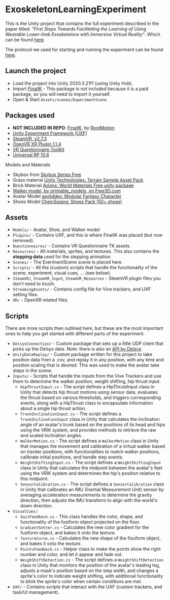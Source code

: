# ExoskeletonLearningExperiment

This is the Unity project that contains the full experiment described in the paper titled: *"First Steps Towards Facilitating the Learning of Using Wearable Lower-limb Exoskeletons with Immersive Virtual Reality"*. Which can be found [here](TODO-ADD-LINK.com).

The protocol we used for starting and running the experiment can be found [here](Documentation/protocol.md).

## Launch the project
- Load the project into Unity 2020.3.21f1 (using Unity Hub).
- Import [FinalIK](https://assetstore.unity.com/packages/tools/animation/final-ik-14290) - This package is not included because it is a paid package, so you will need to import it yourself.
- Open & Start `Assets/scenes/ExperimentScene`

## Packages used
- **NOT INCLUDED IN REPO**: [FinalIK](https://assetstore.unity.com/packages/tools/animation/final-ik-14290), by [RootMotion](http://root-motion.com)
- [Unity Experiment Framework (UXF)](https://immersivecognition.com/unity-experiment-framework/)
- [SteamVR, v2.7.3](https://github.com/ValveSoftware/steamvr_unity_plugin/releases/tag/2.7.3)
- [OpenVR XR Plugin 1.1.4](https://github.com/ValveSoftware/unity-xr-plugin) 
- [VR Questionnaire Toolkit](https://github.com/MartinFk/VRQuestionnaireToolkit)
- [Universal RP 10.6](https://docs.unity3d.com/Packages/com.unity.render-pipelines.universal@10.6/manual/index.html)

Models and Materials
- Skybox from [Skybox Series Free](https://assetstore.unity.com/packages/2d/textures-materials/sky/skybox-series-free-103633)
- Grass material [Unity Technologies: Terrain Sample Asset Pack](https://assetstore.unity.com/packages/3d/environments/landscapes/terrain-sample-asset-pack-145808)
- Brick Material [Avionx: World Materials Free unity package](https://assetstore.unity.com/packages/2d/textures-materials/world-materials-free-150182)
- [Walker model, by printable_models, on Free3D.com](https://free3d.com/3d-model/walker-no-wheels-v1--32317.html)
- Avatar Model [asoliddev: Modular Fantasy Character](https://assetstore.unity.com/packages/3d/characters/modular-fantasy-character-165896)
- Shoes Model [CheinSojang: Shoes Pack (50+ shoes)](https://vrcmods.com/item/4592-Shoes-Pack-50-shoes-)

## Assets
- `Models/` - Avatar, Shoe, and Walker model
- `Plugins/` - Contains UXF, and this is where FinalIK was placed (but now removed).
- `Questionnaires/` - Contains VR Questionnaire TK assets.
- `Resources/` - All materials, sprites, and textures. This also contains the **stepping data** used for the stepping animation.
- `Scenes/` - The ExerimentScene scene is placed here.
- `Scripts/` - All the (custom) scripts that handle the functionality of the scene, experiment, visual cues, ... (see below).
- `SteamVR/`, `SteamVR_Input`, `SteamVR_Resources` - SteamVR plugin files you don't need to touch.
- `StreamingAssets/` - Contains config file for Vive trackers, and UXF setting files.
- `XR/` - OpenXR related files.

## Scripts
There are more scripts then outlined here, but these are the most important ones to help you get started with different parts of the experiment.

- `DelsysConnection/` - Custom package that sets up a little UDP client that picks up the Delsys data. Note: there is also an [API by Delsys](http://data.delsys.com/DelsysServicePortal/api/web-examples/unity-integration.html).
- `UnityDataReplay/` - Custom package written for this project to take position data from a .csv, and replay it in any position, with any time and position scaling that is desired. This was used to make the avatar take steps in the scene.
- `Inputs/` - Scripts that handle the inputs from the Vive Trackers and use them to determine the walker position, weight shifting, hip thrust input.
  - `HipThrustInput.cs` - The script defines a HipThrustInput class in Unity that detects hip thrust motions using sensor data, evaluates the thrust based on various thresholds, and triggers corresponding events, along with a HipThrust class to encapsulate information about a single hip thrust action.
  - `TrunkInclinationInput.cs` - The script defines a `TrunkInclinationInput` class in Unity that calculates the inclination angle of an avatar's trunk based on the positions of its head and hips using the VRIK system, and provides methods to retrieve the raw and scaled inclination angles.
  - `WalkerMotion.cs` - The script defines a `WalkerMotion` class in Unity that manages the movement and calibration of a virtual walker based on tracker positions, with functionalities to match walker positions, calibrate initial positions, and handle step events.
  - `WeightShiftingInput.cs` - The script defines a `WeightShiftingInput` class in Unity that calculates the midpoint between the avatar's feet using the VRIK system and determines the hip's position relative to this midpoint.
  - `SensorCalibration.cs` - The script defines a `SensorCalibration` class in Unity that calibrates an IMU (Inertial Measurement Unit) sensor by averaging acceleration measurements to determine the gravity direction, then adjusts the IMU transform to align with the world's down direction.
- `VisualCues/`
  - `GaitFeedback.cs` - This class handles the color, shape, and functionality of the fusiform object projected on the floor.
  - `GradientSetter.cs` - Calculates the new color gradient for the fusiform object, and bakes it onto the texture.
  - `TextureCurve.cs` - Calculates the new shape of the fisuform object, and bakes it onto the texture.
  - `PointsFeedback.cs` - Helper class to make the points show the right number and color, and let it appear and fade out.
  - `WeighShiftDetection.cs` - The script defines a `WeightShiftDetection` class in Unity that monitors the position of the avatar's leading leg, adjusts a mask's position based on the step width, and changes a sprite's color to indicate weight shifting, with additional functionality to blink the sprite's color when certain conditions are met.
- `UXF/` - Contains scripts that interact with the UXF (custom trackers, and task/UI management).
